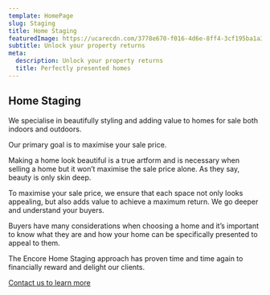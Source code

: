 ```yaml
---
template: HomePage
slug: Staging
title: Home Staging
featuredImage: https://ucarecdn.com/3778e670-f016-4d6e-8ff4-3cf195ba1a3d/
subtitle: Unlock your property returns
meta:
  description: Unlock your property returns
  title: Perfectly presented homes
---
```

## Home Staging

We specialise in beautifully styling and adding value to homes for sale both indoors and outdoors.  

Our primary goal is to maximise your sale price.  

Making a home look beautiful is a true artform and is necessary when selling a home but it won’t maximise the sale price alone. As they say, beauty is only skin deep.

To maximise your sale price, we ensure that each space not only looks appealing, but also adds value to achieve a maximum return. We go deeper and understand your buyers.

Buyers have many considerations when choosing a home and it’s important to know what they are and how your home can be specifically presented to appeal to them.  

The Encore Home Staging approach has proven time and time again to financially reward and delight our clients.

  [Contact us to learn more](https://encorehomestaging.com.au/contact)